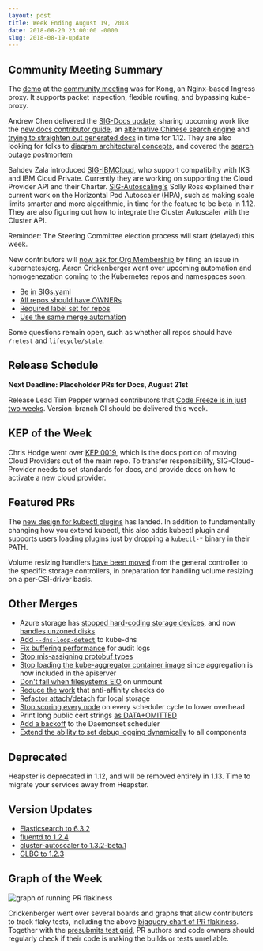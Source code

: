 ```yaml
---
layout: post
title: Week Ending August 19, 2018
date: 2018-08-20 23:00:00 -0000
slug: 2018-08-19-update
---
```


## Community Meeting Summary

The [demo](https://docs.google.com/presentation/d/1U4DpjQON33UukAx7Ws5__nOhEO8TWK0EKEse2Fn7CLA) at the [community meeting](https://bit.ly/k8scommunity) was for Kong, an Nginx-based Ingress proxy. It supports packet inspection, flexible routing, and bypassing kube-proxy.

Andrew Chen delivered the [SIG-Docs update](https://docs.google.com/presentation/d/1d2DPGphVERniJBT011ZLDwc7nttUv7sqVukw362ozY4/edit?usp=sharing), sharing upcoming work like the [new docs contributor guide](https://kubernetes.io/docs/contribute/), an [alternative Chinese search engine](https://github.com/kubernetes/website/pull/9845) and [trying to straighten out generated docs](https://github.com/kubernetes/kubernetes/pull/66034) in time for 1.12.  They are also looking for folks to [diagram architectural concepts](https://docs.google.com/presentation/d/1vUAkRP-MjNqusqDHBptycdSbC_HSTBKyEHAFZ5OdbQA/edit?usp=sharing), and covered the [search outage postmortem](https://docs.google.com/document/d/1WxrincD0K_IW6VazR4YhMFAC4OKAEdsIJ5L4QXHsJdQ/edit?usp=sharing)

Sahdev Zala introduced [SIG-IBMCloud](https://docs.google.com/presentation/d/1B1UDsHKnFDa3WvOdEOQADrhs18yOxkQkVbGuT4H8NeQ), who support compatibilty with IKS and IBM Cloud Private.  Currently they are working on supporting the Cloud Provider API and their Charter. [SIG-Autoscaling's](https://github.com/kubernetes/community/tree/master/sig-autoscaling) Solly Ross explained their current work on the Horizontal Pod Autoscaler (HPA), such as making scale limits smarter and more algorithmic, in time for the feature to be beta in 1.12.  They are also figuring out how to integrate the Cluster Autoscaler with the Cluster API.

Reminder: The Steering Committee election process will start (delayed) this week.

New contributors will [now ask for Org Membership](https://github.com/kubernetes/community/pull/2521) by filing an issue in kubernetes/org.  Aaron Crickenberger went over upcoming automation and homogenezation coming to the Kubernetes repos and namespaces soon:

* [Be in SIGs.yaml](https://github.com/kubernetes/community/issues/2464)
* [All repos should have OWNERs](https://github.com/kubernetes/community/issues/1721)
* [Required label set for repos](https://github.com/kubernetes/test-infra/pull/9054)
* [Use the same merge automation](https://github.com/kubernetes/test-infra/issues/6227)

Some questions remain open, such as whether all repos should have `/retest` and `lifecycle/stale`.

## Release Schedule

**Next Deadline: Placeholder PRs for Docs, August 21st**

Release Lead Tim Pepper warned contributors that [Code Freeze is in just two weeks](https://github.com/kubernetes/sig-release/blob/master/releases/release-1.12/release-1.12.md). Version-branch CI should be delivered this week.

## KEP of the Week

Chris Hodge went over [KEP 0019](https://github.com/kubernetes/community/blob/master/keps/sig-cloud-provider/0019-cloud-provider-documentation.md), which is the docs portion of moving Cloud Providers out of the main repo.  To transfer responsibility, SIG-Cloud-Provider needs to set standards for docs, and provide docs on how to activate a new cloud provider.

## Featured PRs

The [new design for kubectl plugins](https://github.com/kubernetes/kubernetes/pull/66876) has landed.  In addition to fundamentally changing how you extend kubectl, this also adds kubectl plugin and supports users loading plugins just by dropping a `kubectl-*` binary in their PATH.

Volume resizing handlers [have been moved](https://github.com/kubernetes/kubernetes/pull/66780) from the general controller to the specific storage controllers, in preparation for handling volume resizing on a per-CSI-driver basis.


## Other Merges

* Azure storage has [stopped hard-coding storage devices](https://github.com/kubernetes/kubernetes/pull/67528), and now [handles unzoned disks](https://github.com/kubernetes/kubernetes/pull/67229)
* [Add `--dns-loop-detect`](https://github.com/kubernetes/kubernetes/pull/67302) to kube-dns
* [Fix buffering performance](https://github.com/kubernetes/kubernetes/pull/67223) for audit logs
* [Stop mis-assigning protobuf types](https://github.com/kubernetes/kubernetes/pull/67169)
* [Stop loading the kube-aggregator container image](https://github.com/kubernetes/kubernetes/pull/67157) since aggregation is now included in the apiserver
* [Don't fail when filesystems EIO](https://github.com/kubernetes/kubernetes/pull/67097) on unmount
* [Reduce the work](https://github.com/kubernetes/kubernetes/pull/66948) that anti-affinity checks do
* [Refactor attach/detach](https://github.com/kubernetes/kubernetes/pull/66884) for local storage
* [Stop scoring every node](https://github.com/kubernetes/kubernetes/pull/66733) on every scheduler cycle to lower overhead
* Print long public cert strings [as DATA+OMITTED](https://github.com/kubernetes/kubernetes/pull/66023)
* [Add a backoff](https://github.com/kubernetes/kubernetes/pull/65309) to the Daemonset scheduler
* [Extend the ability to set debug logging dynamically](https://github.com/kubernetes/kubernetes/pull/64601) to all components

## Deprecated

Heapster is deprecated in 1.12, and will be removed entirely in 1.13.  Time to migrate your services away from Heapster.

## Version Updates

* [Elasticsearch to 6.3.2](https://github.com/kubernetes/kubernetes/pull/67484)
* [fluentd to 1.2.4](https://github.com/kubernetes/kubernetes/pull/67434)
* [cluster-autoscaler to 1.3.2-beta.1](https://github.com/kubernetes/kubernetes/pull/67396)
* [GLBC to 1.2.3](https://github.com/kubernetes/kubernetes/pull/66793)

## Graph of the Week

![graph of running PR flakiness](/2018/images/pr_flakiness.png)

Crickenberger went over several boards and graphs that allow contributors to track flaky tests, including the above [bigquery chart of PR flakiness](https://velodrome.k8s.io/dashboard/db/bigquery-metrics?orgId=1).  Together with the [presubmits test grid](https://testgrid.k8s.io/presubmits-kubernetes-blocking#Summary), PR authors and code owners should regularly check if their code is making the builds or tests unreliable.
